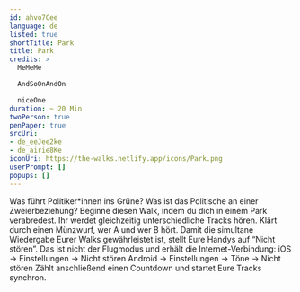 ```yaml
---
id: ahvo7Cee
language: de
listed: true
shortTitle: Park
title: Park
credits: >
  MeMeMe

  AndSoOnAndOn 

  niceOne
duration: ~ 20 Min
twoPerson: true
penPaper: true
srcUri:
- de_eeJee2ke
- de_airie8Ke
iconUri: https://the-walks.netlify.app/icons/Park.png
userPrompt: []
popups: []
---
```

Was führt Politiker*innen ins Grüne? Was ist das Politische an einer Zweierbeziehung? Beginne diesen Walk, indem du dich in einem Park verabredest. 
Ihr werdet gleichzeitig unterschiedliche Tracks hören. Klärt durch einen Münzwurf, wer A und wer B hört. Damit die simultane Wiedergabe Eurer Walks gewährleistet ist, stellt Eure Handys auf “Nicht stören”. Das ist nicht der Flugmodus und erhält die Internet-Verbindung:
iOS → Einstellungen → Nicht stören
Android → Einstellungen → Töne → Nicht stören
Zählt anschließend einen Countdown und startet Eure Tracks synchron.
